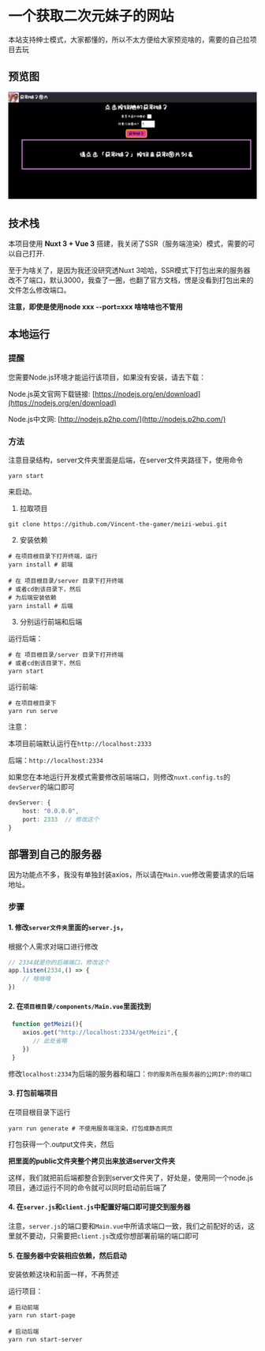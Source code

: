 # 一个获取二次元妹子的网站
本站支持绅士模式，大家都懂的，所以不太方便给大家预览啥的，需要的自己拉项目去玩

## 预览图
![预览](.github/imgs/preview.png)

## 技术栈
本项目使用 **Nuxt 3 + Vue 3** 搭建，我关闭了SSR（服务端渲染）模式，需要的可以自己打开.

至于为啥关了，是因为我还没研究透Nuxt 3哈哈，SSR模式下打包出来的服务器改不了端口，默认3000，我查了一圈，也翻了官方文档，愣是没看到打包出来的文件怎么修改端口。

**注意，即使是使用node xxx --port=xxx 啥啥啥也不管用**

## 本地运行
### 提醒
您需要Node.js环境才能运行该项目，如果没有安装，请去下载：

Node.js英文官网下载链接: [https://nodejs.org/en/download](https://nodejs.org/en/download)

Node.js中文网: [http://nodejs.p2hp.com/](http://nodejs.p2hp.com/)

### 方法

注意目录结构，server文件夹里面是后端，在server文件夹路径下，使用命令

~~~shell
yarn start
~~~
来启动。


1. 拉取项目
~~~shell
git clone https://github.com/Vincent-the-gamer/meizi-webui.git
~~~

2. 安装依赖
~~~shell
# 在项目根目录下打开终端，运行
yarn install # 前端

# 在 项目根目录/server 目录下打开终端
# 或者cd到该目录下，然后
# 为后端安装依赖
yarn install # 后端
~~~

3. 分别运行前端和后端

运行后端：
~~~shell
# 在 项目根目录/server 目录下打开终端
# 或者cd到该目录下，然后
yarn start
~~~

运行前端:
~~~shell
# 在项目根目录下
yarn run serve
~~~

注意：

本项目前端默认运行在`http://localhost:2333`

后端：`http://localhost:2334`

如果您在本地运行开发模式需要修改前端端口，则修改`nuxt.config.ts`的`devServer`的端口即可
~~~typescript
devServer: {
    host: "0.0.0.0",
    port: 2333  // 修改这个
}
~~~


## 部署到自己的服务器
因为功能点不多，我没有单独封装axios，所以请在`Main.vue`修改需要请求的后端地址。

### 步骤
#### 1. 修改`server文件夹`里面的`server.js`，
根据个人需求对端口进行修改
~~~js
// 2334就是你的后端端口，修改这个
app.listen(2334,() => {
    // 啥啥啥
})
~~~

#### 2. 在`项目根目录/components/Main.vue`里面找到
~~~typescript
 function getMeizi(){
    axios.get("http://localhost:2334/getMeizi",{
       // 此处省略
    })
 }
~~~

修改`localhost:2334`为后端的服务器和端口：`你的服务所在服务器的公网IP:你的端口`

#### 3. 打包前端项目
在项目根目录下运行
~~~shell
yarn run generate # 不使用服务端渲染，打包成静态网页
~~~
打包获得一个.output文件夹，然后

**把里面的public文件夹整个拷贝出来放进server文件夹**

这样，我们就把前后端都整合到到server文件夹了，好处是，使用同一个node.js项目，通过运行不同的命令就可以同时启动前后端了

#### 4. 在`server.js`和`client.js`中配置好端口即可提交到服务器

注意，`server.js`的端口要和`Main.vue`中所请求端口一致，我们之前配好的话，这里就不要动，只需要把`client.js`改成你想部署前端的端口即可

#### 5. 在服务器中安装相应依赖，然后启动

安装依赖这块和前面一样，不再赘述

运行项目：

~~~shell
# 启动前端
yarn run start-page

# 启动后端
yarn run start-server
~~~
